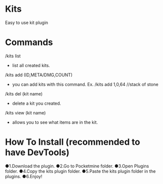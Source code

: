 # Kits
Easy to use kit plugin

# Commands

/kits list
 - list all created kits.

/kits add (ID,META/DMG,COUNT)
 - you can add kits with this command.
 Ex. /kits add 1,0,64 //stack of stone

/kits del (kit name)
 - delete a kit you created.

/kits view (kit name)
 - allows you to see what items are in the kit.

# How To Install (recommended to have DevTools)
●1.Download the plugin.
●2.Go to Pocketmine folder.
●3.Open Plugins folder.
●4.Copy the kits plugin folder.
●5.Paste the kits plugin folder in the plugins.
●6.Enjoy!
